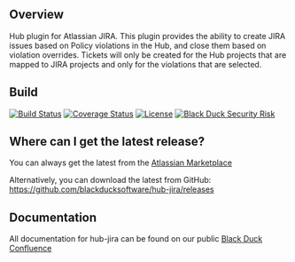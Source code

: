 ## Overview ##
Hub plugin for Atlassian JIRA.  This plugin provides the ability to create JIRA issues based on Policy violations in the Hub, and close them based on violation overrides.  Tickets will only be created for the Hub projects that are mapped to JIRA projects and only for the violations that are selected.

## Build ##

[![Build Status](https://travis-ci.org/blackducksoftware/hub-jira.svg?branch=master)](https://travis-ci.org/blackducksoftware/hub-jira)
[![Coverage Status](https://coveralls.io/repos/github/blackducksoftware/hub-jira/badge.svg?branch=master)](https://coveralls.io/github/blackducksoftware/hub-jira?branch=master)
[![License](https://img.shields.io/badge/License-Apache%202.0-blue.svg)](https://opensource.org/licenses/Apache-2.0) [![Black Duck Security Risk](https://copilot.blackducksoftware.com/github/groups/blackducksoftware/locations/hub-jira/public/results/branches/master/badge-risk.svg)](https://copilot.blackducksoftware.com/github/groups/blackducksoftware/locations/hub-jira/public/results/branches/master)

## Where can I get the latest release? ##
You can always get the latest from the [Atlassian Marketplace](https://marketplace.atlassian.com/plugins/com.blackducksoftware.integration.hub-jira/server/overview) 

Alternatively, you can download the latest from GitHub: https://github.com/blackducksoftware/hub-jira/releases


## Documentation ##
All documentation for hub-jira can be found on our public [Black Duck Confluence](https://blackducksoftware.atlassian.net/wiki/display/INTDOCS/)
